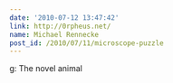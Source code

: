 ```yaml
---
date: '2010-07-12 13:47:42'
link: http://0rpheus.net/
name: Michael Rennecke
post_id: /2010/07/11/microscope-puzzle
---
```


g: The novel animal